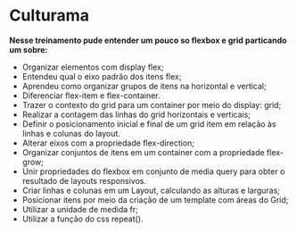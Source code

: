 # Culturama

**Nesse treinamento pude entender um pouco so flexbox e grid particando um sobre:**
* Organizar elementos com display flex;
* Entendeu qual o eixo padrão dos itens flex;
* Aprendeu como organizar grupos de itens na horizontal e vertical;
* Diferenciar flex-item e flex-container.
* Trazer o contexto do grid para um container por meio do display: grid;
* Realizar a contagem das linhas do grid horizontais e verticais;
* Definir o posicionamento inicial e final de um grid item em relação às linhas e colunas do layout.
* Alterar eixos com a propriedade flex-direction;
* Organizar conjuntos de itens em um container com a propriedade flex-grow;
* Unir propriedades do flexbox em conjunto de media query para obter o resultado de layouts responsivos.
* Criar linhas e colunas em um Layout, calculando as alturas e larguras;
* Posicionar itens por meio da criação de um template com áreas do Grid;
* Utilizar a unidade de medida fr;
* Utilizar a função do css repeat().